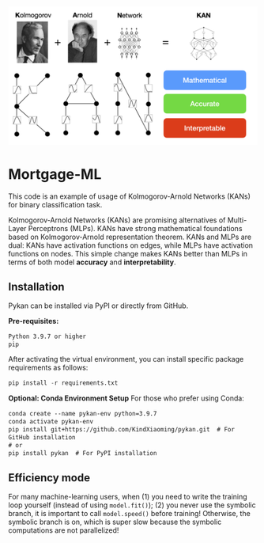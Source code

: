 <img width="600" alt="kan_plot" src="https://github.com/yuriy3122/Mortgage-ML/blob/main/kan.png">

# Mortgage-ML

This code is an example of usage of Kolmogorov-Arnold Networks (KANs) for binary classification task.

Kolmogorov-Arnold Networks (KANs) are promising alternatives of Multi-Layer Perceptrons (MLPs). KANs have strong mathematical foundations based on Kolmogorov-Arnold representation theorem. KANs and MLPs are dual: KANs have activation functions on edges, while MLPs have activation functions on nodes. This simple change makes KANs better than MLPs in terms of both model **accuracy** and **interpretability**.

## Installation
Pykan can be installed via PyPI or directly from GitHub.

**Pre-requisites:**

```
Python 3.9.7 or higher
pip
```

After activating the virtual environment, you can install specific package requirements as follows:
```python
pip install -r requirements.txt
```

**Optional: Conda Environment Setup**
For those who prefer using Conda:
```
conda create --name pykan-env python=3.9.7
conda activate pykan-env
pip install git+https://github.com/KindXiaoming/pykan.git  # For GitHub installation
# or
pip install pykan  # For PyPI installation
```
## Efficiency mode
For many machine-learning users, when (1) you need to write the training loop yourself (instead of using ``model.fit()``); (2) you never use the symbolic branch, it is important to call ``model.speed()`` before training! Otherwise, the symbolic branch is on, which is super slow because the symbolic computations are not parallelized!

